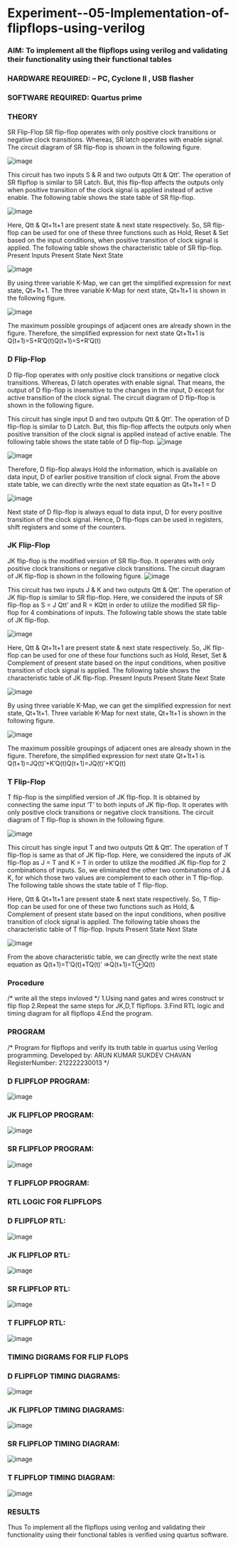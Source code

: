 # Experiment--05-Implementation-of-flipflops-using-verilog
### AIM: To implement all the flipflops using verilog and validating their functionality using their functional tables
### HARDWARE REQUIRED:  – PC, Cyclone II , USB flasher
### SOFTWARE REQUIRED:   Quartus prime
### THEORY 
SR Flip-Flop
SR flip-flop operates with only positive clock transitions or negative clock transitions. Whereas, SR latch operates with enable signal. The circuit diagram of SR flip-flop is shown in the following figure.

![image](https://user-images.githubusercontent.com/36288975/167910294-bb550548-b1dc-4cba-9044-31d9037d476b.png)

 
This circuit has two inputs S & R and two outputs Qtt & Qtt’. The operation of SR flipflop is similar to SR Latch. But, this flip-flop affects the outputs only when positive transition of the clock signal is applied instead of active enable.
The following table shows the state table of SR flip-flop.


![image](https://user-images.githubusercontent.com/36288975/167910648-ced88e69-869c-42e2-9718-a285a3902446.png)


Here, Qtt & Qt+1t+1 are present state & next state respectively. So, SR flip-flop can be used for one of these three functions such as Hold, Reset & Set based on the input conditions, when positive transition of clock signal is applied. The following table shows the characteristic table of SR flip-flop.
Present Inputs	Present State	Next State


![image](https://user-images.githubusercontent.com/36288975/167908180-5fc9d589-1cb5-41f5-b2c8-927e04f5f387.png)

By using three variable K-Map, we can get the simplified expression for next state, Qt+1t+1. The three variable K-Map for next state, Qt+1t+1 is shown in the following figure.

![image](https://user-images.githubusercontent.com/36288975/167908214-25b30a54-db20-4bcb-9385-5f93a1982a09.png)

 
The maximum possible groupings of adjacent ones are already shown in the figure. Therefore, the simplified expression for next state Qt+1t+1 is
Q(t+1)=S+R′Q(t)Q(t+1)=S+R′Q(t)


### D Flip-Flop
D flip-flop operates with only positive clock transitions or negative clock transitions. Whereas, D latch operates with enable signal. That means, the output of D flip-flop is insensitive to the changes in the input, D except for active transition of the clock signal. The circuit diagram of D flip-flop is shown in the following figure.
 
This circuit has single input D and two outputs Qtt & Qtt’. The operation of D flip-flop is similar to D Latch. But, this flip-flop affects the outputs only when positive transition of the clock signal is applied instead of active enable.
The following table shows the state table of D flip-flop.
![image](https://user-images.githubusercontent.com/36288975/167908342-e03f0cbb-5958-43bb-b74a-5e3ec2341675.png)

![image](https://user-images.githubusercontent.com/36288975/167910325-aeef0739-0a54-40e2-bebd-6f5fa0cad10e.png)



Therefore, D flip-flop always Hold the information, which is available on data input, D of earlier positive transition of clock signal. From the above state table, we can directly write the next state equation as
Qt+1t+1 = D



![image](https://user-images.githubusercontent.com/36288975/167908850-d39d07ba-7f9d-490a-b9f2-274e189fd047.png)

Next state of D flip-flop is always equal to data input, D for every positive transition of the clock signal. Hence, D flip-flops can be used in registers, shift registers and some of the counters.


### JK Flip-Flop
JK flip-flop is the modified version of SR flip-flop. It operates with only positive clock transitions or negative clock transitions. The circuit diagram of JK flip-flop is shown in the following figure.
![image](https://user-images.githubusercontent.com/36288975/167910378-d2d984a7-2815-4d17-8c41-ee4bdf59ec24.png) 

 
This circuit has two inputs J & K and two outputs Qtt & Qtt’. The operation of JK flip-flop is similar to SR flip-flop. Here, we considered the inputs of SR flip-flop as S = J Qtt’ and R = KQtt in order to utilize the modified SR flip-flop for 4 combinations of inputs.
The following table shows the state table of JK flip-flop.


![image](https://user-images.githubusercontent.com/36288975/167908575-59c35afb-50d3-46a2-888c-47478a3179d5.png)

Here, Qtt & Qt+1t+1 are present state & next state respectively. So, JK flip-flop can be used for one of these four functions such as Hold, Reset, Set & Complement of present state based on the input conditions, when positive transition of clock signal is applied. The following table shows the characteristic table of JK flip-flop.
Present Inputs	Present State	Next State

![image](https://user-images.githubusercontent.com/36288975/167908664-c854ffe9-0bd3-44c2-bfa6-e53928181c69.png)


By using three variable K-Map, we can get the simplified expression for next state, Qt+1t+1. Three variable K-Map for next state, Qt+1t+1 is shown in the following figure.
 
 
 ![image](https://user-images.githubusercontent.com/36288975/167908688-fa93c3e9-8323-4864-947d-c11d163d5a90.png)

The maximum possible groupings of adjacent ones are already shown in the figure. Therefore, the simplified expression for next state Qt+1t+1 is
Q(t+1)=JQ(t)′+K′Q(t)Q(t+1)=JQ(t)′+K′Q(t)



### T Flip-Flop
T flip-flop is the simplified version of JK flip-flop. It is obtained by connecting the same input ‘T’ to both inputs of JK flip-flop. It operates with only positive clock transitions or negative clock transitions. The circuit diagram of T flip-flop is shown in the following figure.

![image](https://user-images.githubusercontent.com/36288975/167911534-5f3c445d-bc68-46e2-9a9c-7efce5febc60.png)



This circuit has single input T and two outputs Qtt & Qtt’. The operation of T flip-flop is same as that of JK flip-flop. Here, we considered the inputs of JK flip-flop as J = T and K = T in order to utilize the modified JK flip-flop for 2 combinations of inputs. So, we eliminated the other two combinations of J & K, for which those two values are complement to each other in T flip-flop.
The following table shows the state table of T flip-flop.



Here, Qtt & Qt+1t+1 are present state & next state respectively. So, T flip-flop can be used for one of these two functions such as Hold, & Complement of present state based on the input conditions, when positive transition of clock signal is applied. The following table shows the characteristic table of T flip-flop.
Inputs	Present State	Next State


![image](https://user-images.githubusercontent.com/36288975/167909015-53aa9450-3f28-4202-887a-79d88228f8a0.png)

From the above characteristic table, we can directly write the next state equation as
Q(t+1)=T′Q(t)+TQ(t)′
⇒Q(t+1)=T⊕Q(t)

### Procedure
/* write all the steps invloved */
1.Using nand gates and wires construct sr flip flop
2.Repeat the same steps for JK,D,T flipflops.
3.Find RTL logic and timing diagram for all flipflops
4.End the program.


### PROGRAM 
/*
Program for flipflops  and verify its truth table in quartus using Verilog programming.
Developed by: ARUN KUMAR SUKDEV CHAVAN
RegisterNumber:  212222230013
*/
### D FLIPFLOP PROGRAM:
![image](https://github.com/arunkumarsukdevchavan/Experiment--05-Implementation-of-flipflops-using-verilog/assets/118343978/20866bff-9d02-4898-bb58-c059c1862378)

### JK FLIPFLOP PROGRAM:
![image](https://github.com/arunkumarsukdevchavan/Experiment--05-Implementation-of-flipflops-using-verilog/assets/118343978/a8cfcb44-31c1-4d53-96a4-25696a600022)


### SR FLIPFLOP PROGRAM:
![image](https://github.com/arunkumarsukdevchavan/Experiment--05-Implementation-of-flipflops-using-verilog/assets/118343978/a6361901-5961-4218-b6fc-5181c3ba27d4)

### T FLIPFLOP PROGRAM:

### RTL LOGIC FOR FLIPFLOPS
### D FLIPFLOP RTL:
![image](https://github.com/arunkumarsukdevchavan/Experiment--05-Implementation-of-flipflops-using-verilog/assets/118343978/21ef3301-ac0b-4cf0-922c-90ec332e2073)


### JK FLIPFLOP RTL:
![image](https://github.com/arunkumarsukdevchavan/Experiment--05-Implementation-of-flipflops-using-verilog/assets/118343978/bde2147e-106a-45a3-b215-3029421ec38a)


### SR FLIPFLOP RTL:
![image](https://github.com/srikarthickeyanganapathy/Experiment--05-Implementation-of-flipflops-using-verilog/raw/main/flipflopsr/Screenshot%20(54).png)


### T FLIPFLOP RTL:


![image](https://github.com/srikarthickeyanganapathy/Experiment--05-Implementation-of-flipflops-using-verilog/raw/main/flipflopT/Screenshot%20(64).png)

### TIMING DIGRAMS FOR FLIP FLOPS
### D FLIPFLOP TIMING DIAGRAMS:
![image](https://github.com/srikarthickeyanganapathy/Experiment--05-Implementation-of-flipflops-using-verilog/raw/main/flipflopD/Screenshot%20(62).png)


### JK FLIPFLOP TIMING DIAGRAMS:
![image](https://github.com/srikarthickeyanganapathy/Experiment--05-Implementation-of-flipflops-using-verilog/raw/main/flipflopjk/Screenshot%20(59).png)


### SR FLIPFLOP TIMING DIAGRAM:
![image](https://github.com/srikarthickeyanganapathy/Experiment--05-Implementation-of-flipflops-using-verilog/raw/main/flipflopsr/Screenshot%20(56).png)


### T FLIPFLOP TIMING DIAGRAM:

![image](https://github.com/srikarthickeyanganapathy/Experiment--05-Implementation-of-flipflops-using-verilog/raw/main/flipflopT/Screenshot%20(65).png)











### RESULTS 
Thus To implement all the flipflops using verilog and validating their functionality using their functional tables is verified using quartus software.
